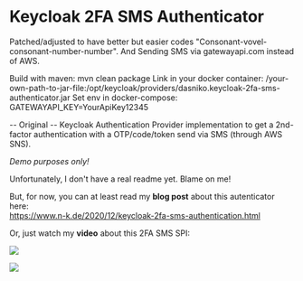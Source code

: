 # Keycloak 2FA SMS Authenticator
Patched/adjusted to have better but easier codes "Consonant-vovel-consonant-number-number".
And
Sending SMS via gatewayapi.com instead of AWS.

Build with maven: mvn clean package
Link in your docker container: /your-own-path-to-jar-file:/opt/keycloak/providers/dasniko.keycloak-2fa-sms-authenticator.jar
Set env in docker-compose: GATEWAYAPI_KEY=YourApiKey12345




-- Original --
Keycloak Authentication Provider implementation to get a 2nd-factor authentication with a OTP/code/token send via SMS (through AWS SNS).

_Demo purposes only!_

Unfortunately, I don't have a real readme yet.
Blame on me!

But, for now, you can at least read my **blog post** about this autenticator here:  
https://www.n-k.de/2020/12/keycloak-2fa-sms-authentication.html

Or, just watch my **video** about this 2FA SMS SPI:

[![](http://img.youtube.com/vi/GQi19817fFk/maxresdefault.jpg)](http://www.youtube.com/watch?v=GQi19817fFk "")

[![](http://img.youtube.com/vi/FHJ5WOx1es0/maxresdefault.jpg)](http://www.youtube.com/watch?v=FHJ5WOx1es0 "")
